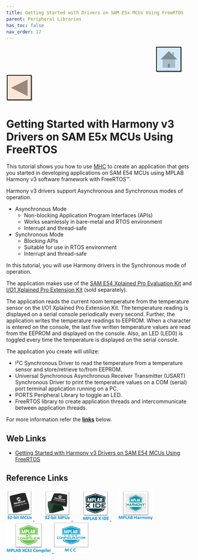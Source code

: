 ```yaml
---
title: Getting Started with Drivers on SAM E5x MCUs Using FreeRTOS
parent: Peripheral Libraries
has_toc: false
nav_order: 17
---
```


&nbsp;&nbsp;&nbsp;&nbsp;&nbsp;&nbsp;&nbsp;&nbsp;&nbsp;&nbsp;&nbsp;&nbsp;&nbsp;&nbsp;&nbsp;&nbsp;&nbsp;&nbsp;&nbsp;&nbsp;&nbsp;&nbsp;&nbsp;&nbsp;&nbsp;&nbsp;&nbsp;&nbsp; &nbsp;&nbsp;&nbsp;&nbsp;&nbsp;&nbsp;&nbsp;&nbsp;&nbsp;&nbsp;&nbsp;&nbsp;&nbsp;&nbsp;&nbsp;&nbsp;&nbsp;&nbsp;&nbsp;&nbsp;&nbsp;&nbsp;&nbsp;&nbsp;&nbsp;&nbsp;&nbsp;&nbsp;&nbsp;&nbsp;&nbsp;&nbsp;&nbsp;&nbsp;&nbsp;&nbsp;&nbsp;&nbsp;&nbsp;&nbsp;&nbsp;&nbsp;&nbsp;&nbsp;&nbsp;&nbsp;&nbsp;&nbsp;&nbsp;&nbsp;&nbsp;&nbsp;&nbsp;&nbsp;&nbsp;&nbsp;&nbsp;&nbsp;&nbsp;&nbsp;&nbsp;&nbsp;&nbsp;&nbsp;&nbsp;&nbsp;&nbsp;&nbsp;&nbsp;&nbsp;&nbsp;&nbsp;[<img src="../../r_images/quick_home.png" title="Home">](../../../readme.md) [<img src="../../r_images/quick_back.png"  title="Back">](../readme.md)
# Getting Started with Harmony v3 Drivers on SAM E5x MCUs Using FreeRTOS

This tutorial shows you how to use [MHC](https://microchipdeveloper.com/harmony3:mhc-overview) to create an application that gets you started in developing applications on SAM E54 MCUs using MPLAB Harmony v3 software framework with FreeRTOS™.

Harmony v3 drivers support Asynchronous and Synchronous modes of operation.

- Asynchronous Mode
    - Non-blocking Application Program Interfaces (APIs)
    - Works seamlessly in bare-metal and RTOS environment
    - Interrupt and thread-safe
- Synchronous Mode
    - Blocking APIs
    - Suitable for use in RTOS environment
    - Interrupt and thread-safe

In this tutorial, you will use Harmony drivers in the Synchronous mode of operation.

The application makes use of the [SAM E54 Xplained Pro Evaluation Kit](https://www.microchip.com/DevelopmentTools/ProductDetails/ATSAME54-XPRO) and [I/O1 Xplained Pro Extension Kit](https://microchipdeveloper.com/boards:io1-xpro-extension) (sold separately).

The application reads the current room temperature from the temperature sensor on the I/O1 Xplained Pro Extension Kit. The temperature reading is displayed on a serial console periodically every second. Further, the application writes the temperature readings to EEPROM. When a character is entered on the console, the last five written temperature values are read from the EEPROM and displayed on the console. Also, an LED (LED0) is toggled every time the temperature is displayed on the serial console.

The application you create will utilize:

- I²C Synchronous Driver to read the temperature from a temperature sensor and store/retrieve to/from EEPROM.
- Universal Synchronous Asynchronous Receiver Transmitter (USART) Synchronous Driver to print the temperature values on a COM (serial) port terminal application running on a PC.
- PORTS Peripheral Library to toggle an LED.
- FreeRTOS library to create application threads and intercommunicate between application threads.


For more information refer the **[links](#Web-Links)** below.

## <a id="Web-Links"> </a>
## Web Links

- <a href="https://microchipdeveloper.com/harmony3:same54-getting-started-tm-drivers-freertos" target="_blank">Getting Started with Harmony v3 Drivers on SAM E54 MCUs Using FreeRTOS</a>


## Reference Links
[<a href="https://www.microchip.com/design-centers/32-bit" target="_blank"> <img src="../../r_images/32_bit_mcus.png"> </a>]()  &nbsp; &nbsp; &nbsp; [<a href="https://www.microchip.com/design-centers/32-bit-mpus" target="_blank"> <img src="../../r_images/32_bit_mpus.png"> </a>]()  &nbsp; &nbsp; &nbsp; [<a href="https://www.microchip.com/mplab/mplab-x-ide" target="_blank"> <img src="../../r_images/mplab_x_ide.png"> </a>]()  &nbsp; &nbsp; [<a href="https://www.microchip.com/mplab/mplab-harmony" target="_blank"> <img src="../../r_images/mplab_harmony.png"> </a>]() [<a href="https://www.microchip.com/mplab/compilers" target="_blank"> <img src="../../r_images/mplab_compiler.png"> </a>]() [<a href="https://www.microchip.com/en-us/tools-resources/configure/mplab-code-configurator" target="_blank"> <img src="../../r_images/mcc_harmony.png"> </a>]()
